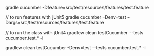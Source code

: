 gradle cucumber -Dfeature=src/test/resources/features/test.feature

// to run features with jUnit5
gradle cucumber -Denv=test -Dargs=src/test/resources/features/test.feature

// to run the class with jUnit4
gradlew clean testCucumber --tests cucumber.test.* -i

gradlew clean testCucumber -Denv=test --tests cucumber.test.* -i